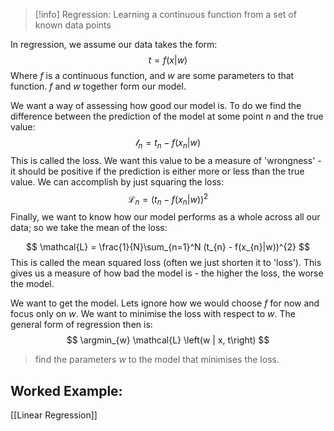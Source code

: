 $$
\DeclareMathOperator*{\argmin}{argmin}
\DeclareMathOperator*{\argmax}{argmax}
$$
>[!info] Regression:
> Learning a continuous function from a set of known data points

In regression, we assume our data takes the form:
$$
t = f(x | w)
$$
Where $f$ is a continuous function, and $w$ are some parameters to that function. $f$ and $w$ together form our model.

We want a way of assessing how good our model is. To do we find the difference between the prediction of the model at some point $n$ and the true value:
$$
\mathcal{l}_{n} = t_{n} - f(x_{n}|w)
$$
This is called the loss. We want this value to be a measure of 'wrongness' - it should be positive if the prediction is either more or less than the true value. We can accomplish by just squaring the loss:
$$
\mathcal{L}_{n} = (t_{n} - f(x_{n}|w))^{2}
$$
Finally, we want to know how our model performs as a whole across all our data; so we take the mean of the loss:

$$
\mathcal{L} = \frac{1}{N}\sum_{n=1}^N (t_{n} - f(x_{n}|w))^{2}
$$
This is called the mean squared loss (often we just shorten it to 'loss'). This gives us a measure of how bad the model is - the higher the loss, the worse the model.

We want to get the model. Lets ignore how we would choose $f$ for now and focus only on $w$. We want to minimise the loss with respect to $w$.
The general form of regression then is:
$$
\argmin_{w} \mathcal{L} \left(w | x, t\right)
$$
> find the parameters $w$ to the model that minimises the loss.

## Worked Example:
[[Linear Regression]]